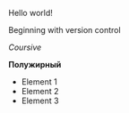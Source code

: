 Hello world!

Beginning with version control

*Coursive*

**Полужирный**

* Element 1
* Element 2
* Element 3
